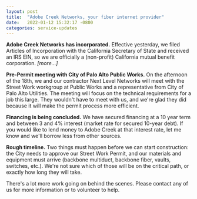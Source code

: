```yaml
---
layout: post
title:  "Adobe Creek Networks, your fiber internet provider"
date:   2022-01-12 15:32:17 -0800
categories: service-updates
---
```


**Adobe Creek Networks has incorporated.** Effective yesterday, we filed
Articles of Incorporation with the California Secretary of State and
received an IRS EIN, so we are officially a (non-profit) California
mutual benefit corporation. <i>[more...]</i>

<!-- more -->

**Pre-Permit meeting with City of Palo Alto Public Works.** On the
afternoon of the 18th, we and our contractor Next Level Networks will
meet with the Street Work workgroup at Public Works and a
representative from City of Palo Alto Utilities. The meeting
will focus on the technical requirements for a job this
large. They wouldn't have to meet with us, and we're glad they did
because it will make the permit process more efficient.

**Financing is being concluded.** We have secured financing at a
10 year term and between 3 and 4% interest (market rate for secured
10-year debt). If you would like to lend money to Adobe Creek at that
interest rate, let me know and we'll borrow less from other
sources.

**Rough timeline.** Two things must happen before we can start
construction: the City needs to approve our Street Work Permit, and
our materials and equipment must arrive (backbone multiduct, backbone
fiber, vaults, switches, etc.). We're not sure which of those will be
on the critical path, or exactly how long they will take.

There's a lot more work going on behind the scenes. Please contact any
of us for more information or to volunteer to help.

